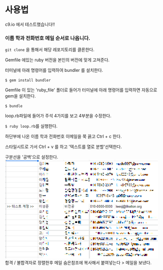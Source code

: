 사용법 
===

c9.io 에서 테스트했습니다!!  

### 이름 학과 전화번호 메일 순서로 나옵니다.  

`git clone` 을 통해서 해당 레포지토리를 클론한다.  

Gemfile 에있는 ruby 버전을 본인의 버전에 맞게 고쳐준다.   

터미널에 아래 명령어를 입력하여 bundler 를 설치한다.  

`$ gem install bundler`

Gemfile 이 있는 'ruby_file' 폴더로 들어가 터미널에 아래 명령어를 입력하면 자동으로 gem을 설치한다.  

`$ bundle`   

loop.rb파일에 들어가 주석 4가지를 보고 4부분을 수정한다.  

`$ ruby loop.rb`를 실행한다.  

하단부에 나온 이름 학과 전화번호 이메일을 쭉 끍고 Ctrl + c 한다.   

스타일시트로 가서 Ctrl + v 를 하고 '텍스트를 열로 분할'선택한다.  

구분선을 '공백'으로 설정한다.  
![결과](test.png)  
합격 / 불합격자로 정렬한후 메일 숨은참조에 복사해서 붙여넣는다 > 메일을 보낸다. 
